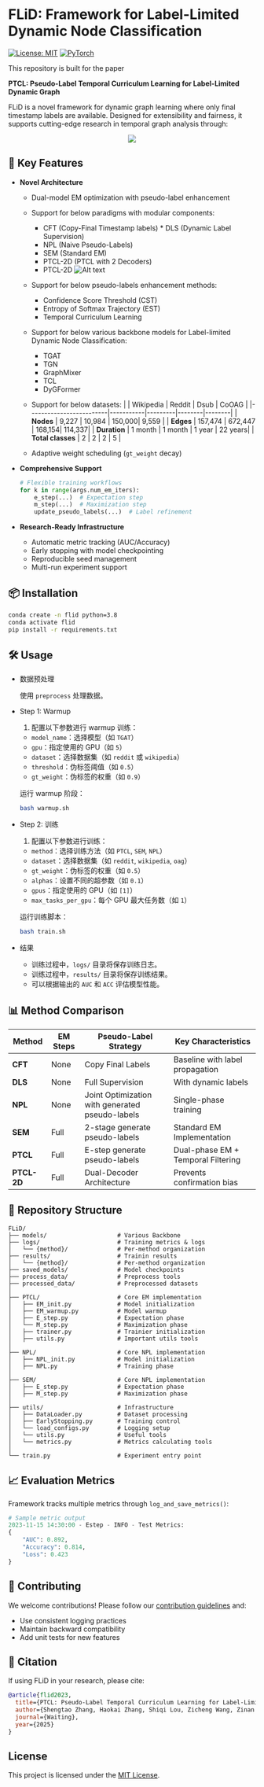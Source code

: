 # FLiD: **F**ramework for **L**abel-L**i**mited **D**ynamic Node Classification
[![License: MIT](https://img.shields.io/badge/License-MIT-yellow.svg)](https://opensource.org/licenses/MIT)
[![PyTorch](https://img.shields.io/badge/PyTorch-%23EE4C2C.svg?logo=PyTorch&logoColor=white)](https://pytorch.org/)

This repository is built for the paper

**PTCL: Pseudo-Label Temporal Curriculum Learning for
Label-Limited Dynamic Graph**

FLiD is a novel framework for dynamic graph learning where only final timestamp labels are available. Designed for extensibility and fairness, it supports cutting-edge research in temporal graph analysis through:

<p align="center">
  <img src='images/overview.png'>
</p>

## 🚀 Key Features
- **Novel Architecture**
  * Dual-model EM optimization with pseudo-label enhancement
  * Support for below paradigms with modular components: 
    * CFT (Copy-Final Timestamp labels) * DLS (Dynamic Label Supervision)
    * NPL (Naive Pseudo-Labels) 
    * SEM (Standard EM) 
    * PTCL-2D (PTCL with 2 Decoders) 
    * PTCL-2D
  ![Alt text](image.png)
  * Support for below pseudo-labels enhancement methods:
    * Confidence Score Threshold (CST)
    * Entropy of Softmax Trajectory (EST) 
    * Temporal Curriculum Learning

  * Support for below various backbone models for Label-limited Dynamic Node Classification:
    * TGAT 
    * TGN 
    * GraphMixer
    * TCL
    * DyGFormer 

  * Support for below datasets:
    |                         | Wikipedia | Reddit  | Dsub   | CoOAG  |
    |-------------------------|-----------|---------|--------|--------|
    | **Nodes**               | 9,227     | 10,984  | 150,000| 9,559  |
    | **Edges**               | 157,474   | 672,447 | 168,154| 114,337|
    | **Duration**            | 1 month   | 1 month | 1 year | 22 years|
    | **Total classes**       | 2         | 2       | 2      | 5      |
  * Adaptive weight scheduling (`gt_weight` decay)

- **Comprehensive Support**
  ```python
  # Flexible training workflows
  for k in range(args.num_em_iters):
      e_step(...)  # Expectation step
      m_step(...)  # Maximization step
      update_pseudo_labels(...)  # Label refinement
  ```

- **Research-Ready Infrastructure**
  - Automatic metric tracking (AUC/Accuracy)
  - Early stopping with model checkpointing
  - Reproducible seed management
  - Multi-run experiment support

## 📦 Installation
```bash
conda create -n flid python=3.8
conda activate flid
pip install -r requirements.txt
```

## 🛠 Usage

-  数据预处理

    使用 `preprocess` 处理数据。

- Step 1: Warmup

    1. 配置以下参数进行 warmup 训练：
    - `model_name`：选择模型（如 `TGAT`）
    - `gpu`：指定使用的 GPU（如 `5`）
    - `dataset`：选择数据集（如 `reddit` 或 `wikipedia`）
    - `threshold`：伪标签阈值（如 `0.5`）
    - `gt_weight`：伪标签的权重（如 `0.9`）

    运行 warmup 阶段：

    ```bash
    bash warmup.sh
    ```

- Step 2: 训练

    1. 配置以下参数进行训练：
    - `method`：选择训练方法（如 `PTCL`, `SEM`, `NPL`）
    - `dataset`：选择数据集（如 `reddit`, `wikipedia`, `oag`）
    - `gt_weight`：伪标签的权重（如 `0.5`）
    - `alphas`：设置不同的超参数（如 `0.1`）
    - `gpus`：指定使用的 GPU（如 `[1]`）
    - `max_tasks_per_gpu`：每个 GPU 最大任务数（如 `1`）

    运行训练脚本：

    ```bash
    bash train.sh
    ```

- 结果

    - 训练过程中，`logs/` 目录将保存训练日志。
    - 训练过程中，`results/` 目录将保存训练结果。
    - 可以根据输出的 `AUC` 和 `ACC` 评估模型性能。

## 📊 Method Comparison

| Method       | EM Steps | Pseudo-Label Strategy     | Key Characteristics                 |
|--------------|----------|---------------------------|-------------------------------------|
| **CFT**      | None     | Copy Final Labels         | Baseline with label propagation     |
| **DLS**      | None     | Full Supervision          | With dynamic labels             |
| **NPL**      | None     | Joint Optimization with generated pseudo-labels       | Single-phase training               |
| **SEM**      | Full  | 2-stage generate pseudo-labels          | Standard EM Implementation          |
| **PTCL**     | Full     | E-step generate pseudo-labels       | Dual-phase EM + Temporal Filtering  |
| **PTCL-2D**  | Full     | Dual-Decoder Architecture | Prevents confirmation bias          |


## 📂 Repository Structure
```
FLiD/
├── models/                    # Various Backbone
├── logs/                      # Training metrics & logs
│   └── {method}/              # Per-method organization
├── results/                   # Trainin results
│   └── {method}/              # Per-method organization
├── saved_models/              # Model checkpoints
├── process_data/              # Preprocess tools
├── processed_data/            # Preprocessed datasets
│
├── PTCL/                      # Core EM implementation
│   ├── EM_init.py             # Model initialization
│   ├── EM_warmup.py           # Model warmup
│   ├── E_step.py              # Expectation phase
│   └── M_step.py              # Maximization phase
│   ├── trainer.py             # Trainier initialization
│   ├── utils.py               # Important utils tools
│
├── NPL/                       # Core NPL implementation
│   ├── NPL_init.py            # Model initialization
│   ├── NPL.py                 # Training phase
│
├── SEM/                       # Core NPL implementation
│   ├── E_step.py              # Expectation phase
│   ├── M_step.py              # Maximization phase
│
├── utils/                     # Infrastructure
│   ├── DataLoader.py          # Dataset processing
│   ├── EarlyStopping.py       # Training control
│   └── load_configs.py        # Logging setup
│   └── utils.py               # Useful tools
│   └── metrics.py             # Metrics calculating tools
│
└── train.py                   # Experiment entry point
```

## 📈 Evaluation Metrics
Framework tracks multiple metrics through `log_and_save_metrics()`:
```python
# Sample metric output
2023-11-15 14:30:00 - Estep - INFO - Test Metrics:
{
    "AUC": 0.892,
    "Accuracy": 0.814,
    "Loss": 0.423
}
```

## 🤝 Contributing
We welcome contributions! Please follow our [contribution guidelines](CONTRIBUTING.md) and:
- Use consistent logging practices
- Maintain backward compatibility
- Add unit tests for new features

## 📜 Citation
If using FLiD in your research, please cite:
```bibtex
@article{flid2023,
  title={PTCL: Pseudo-Label Temporal Curriculum Learning for Label-Limited Dynamic Graph},
  author={Shengtao Zhang, Haokai Zhang, Shiqi Lou, Zicheng Wang, Zinan Zeng, Yilin Wang, Minnan Luo},
  journal={Waiting},
  year={2025}
}
``` 

## License
This project is licensed under the [MIT License](LICENSE).